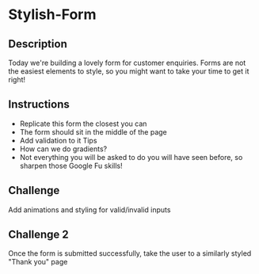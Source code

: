 # Stylish-Form 

## Description 
Today we're building a lovely form for customer enquiries. Forms are not the easiest elements to style, so you might want to take your time to get it right! 

## Instructions 
- Replicate this form the closest you can 
- The form should sit in the middle of the page 
- Add validation to it Tips 
- How can we do gradients?  
- Not everything you will be asked to do you will have seen before, so sharpen those Google Fu skills! 

## Challenge 
Add animations and styling for valid/invalid inputs 

## Challenge 2 
Once the form is submitted successfully, take the user to a similarly styled "Thank you" page